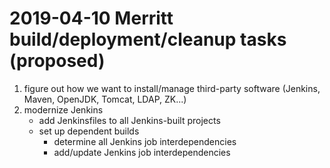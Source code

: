 # 2019-04-10 Merritt build/deployment/cleanup tasks (proposed)

1. figure out how we want to install/manage third-party software (Jenkins,
   Maven, OpenJDK, Tomcat, LDAP, ZK...)
2. modernize Jenkins
   - add Jenkinsfiles to all Jenkins-built projects
   - set up dependent builds
     - determine all Jenkins job interdependencies
     - add/update Jenkins job interdependencies
   
